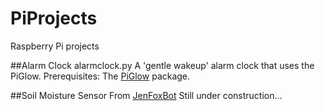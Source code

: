 # PiProjects
Raspberry Pi projects

##Alarm Clock
alarmclock.py
A 'gentle wakeup' alarm clock that uses the PiGlow.
Prerequisites: The [PiGlow](https://pypi.python.org/pypi/PiGlow/0.5) package.

##Soil Moisture Sensor
From [JenFoxBot](https://github.com/jenfoxbot/SoilSensorAPI)
Still under construction...
